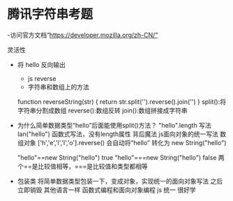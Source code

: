 # 腾讯字符串考题
 -访问官方文档“https://developer.mozilla.org/zh-CN/”

灵活性
- 将 hello 反向输出
  - js reverse
  - 字符串和数组上的方法

   function reverseString(str) {
     return str.split('').reverse().join('')
   }
   split():将字符串分割成数组
   reverse():数组反转
   join():数组拼接成字符串

- 为什么简单数据类型“hello”后面能使用split()方法？
    "hello".length   写法
    lan("hello")   函数式写法，没有length属性
    背后魔法  js面向对象的统一写法
    数组对象
    ['h','e','l','l','o'].reverse()
    会自动将“hello” 转化为 new String("hello")

    "hello"==new String("hello")    true
    "hello"===new String("hello")    false 
    两个==是比较值相等，===是比较值和类型都相等

- 包装类
 将简单数据类型包装一下，变成对象，实现统一的面向对象写法
 之后立即销毁
 其他语言一样 函数式编程和面向对象编程
 js 统一 很好学
 